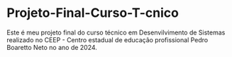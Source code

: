 # Projeto-Final-Curso-T-cnico
Este é meu projeto final do curso técnico em Desenvilvimento de Sistemas realizado no CEEP - Centro estadual de educação profissional Pedro Boaretto Neto no ano de 2024.
